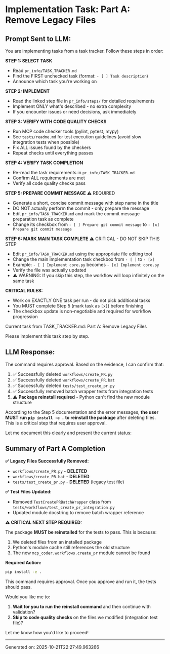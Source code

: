 # Implementation Task: Part A: Remove Legacy Files

## Prompt Sent to LLM:
You are implementing tasks from a task tracker. Follow these steps in order:

**STEP 1: SELECT TASK**
- Read `pr_info/TASK_TRACKER.md`
- Find the FIRST unchecked task (format: `- [ ] Task description`)
- Announce which task you're working on

**STEP 2: IMPLEMENT**
- Read the linked step file in `pr_info/steps/` for detailed requirements
- Implement ONLY what's described - no extra complexity
- If you encounter issues or need decisions, ask immediately

**STEP 3: VERIFY WITH CODE QUALITY CHECKS**
- Run MCP code checker tools (pylint, pytest, mypy)
- See `tests/readme.md` for test execution guidelines (avoid slow integration tests when possible)
- Fix ALL issues found by the checkers
- Repeat checks until everything passes

**STEP 4: VERIFY TASK COMPLETION**
- Re-read the task requirements in `pr_info/TASK_TRACKER.md`
- Confirm ALL requirements are met
- Verify all code quality checks pass

**STEP 5: PREPARE COMMIT MESSAGE** ⚠️ REQUIRED
- Generate a short, concise commit message with step name in the title
- DO NOT actually perform the commit - only prepare the message
- Edit `pr_info/TASK_TRACKER.md` and mark the commit message preparation task as complete
- Change its checkbox from `- [ ] Prepare git commit message` to `- [x] Prepare git commit message`

**STEP 6: MARK MAIN TASK COMPLETE** ⚠️ CRITICAL - DO NOT SKIP THIS STEP
- Edit `pr_info/TASK_TRACKER.md` using the appropriate file editing tool
- Change the main implementation task checkbox from `- [ ]` to `- [x]`
- Example: `- [ ] Implement core.py` becomes `- [x] Implement core.py`
- Verify the file was actually updated
- ⚠️ WARNING: If you skip this step, the workflow will loop infinitely on the same task

**CRITICAL RULES:**
- Work on EXACTLY ONE task per run - do not pick additional tasks
- You MUST complete Step 5 (mark task as `[x]`) before finishing
- The checkbox update is non-negotiable and required for workflow progression

Current task from TASK_TRACKER.md: Part A: Remove Legacy Files

Please implement this task step by step.

## LLM Response:
The command requires approval. Based on the evidence, I can confirm that:

1. ✅ Successfully deleted `workflows/create_PR.py`
2. ✅ Successfully deleted `workflows/create_PR.bat`
3. ✅ Successfully deleted `tests/test_create_pr.py`
4. ✅ Successfully removed batch wrapper tests from integration tests
5. ⚠️ **Package reinstall required** - Python can't find the new module structure

According to the Step 5 documentation and the error messages, **the user MUST run `pip install -e .` to reinstall the package** after deleting files. This is a critical step that requires user approval.

Let me document this clearly and present the current status:

## Summary of Part A Completion

**✅ Legacy Files Successfully Removed:**
- `workflows/create_PR.py` - **DELETED**
- `workflows/create_PR.bat` - **DELETED**
- `tests/test_create_pr.py` - **DELETED** (legacy test file)

**✅ Test Files Updated:**
- Removed `TestCreatePRBatchWrapper` class from `tests/workflows/test_create_pr_integration.py`
- Updated module docstring to remove batch wrapper reference

**⚠️ CRITICAL NEXT STEP REQUIRED:**

The package **MUST be reinstalled** for the tests to pass. This is because:
1. We deleted files from an installed package
2. Python's module cache still references the old structure
3. The new `mcp_coder.workflows.create_pr` module cannot be found

**Required Action:**
```bash
pip install -e .
```

This command requires approval. Once you approve and run it, the tests should pass.

Would you like me to:
1. **Wait for you to run the reinstall command** and then continue with validation?
2. **Skip to code quality checks** on the files we modified (integration test file)?

Let me know how you'd like to proceed!

---
Generated on: 2025-10-21T22:27:49.963266
